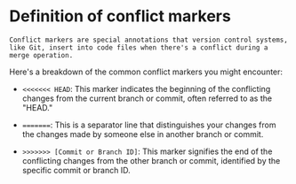 # Definition of conflict markers

`Conflict markers are special annotations that version control systems, like Git, insert into code files when there's a conflict during a merge operation.`

Here's a breakdown of the common conflict markers you might encounter:

- `<<<<<<< HEAD`: This marker indicates the beginning of the conflicting changes from the current branch or commit, often referred to as the "HEAD."

- `=======`: This is a separator line that distinguishes your changes from the changes made by someone else in another branch or commit.

- `>>>>>>> [Commit or Branch ID]`: This marker signifies the end of the conflicting changes from the other branch or commit, identified by the specific commit or branch ID.

